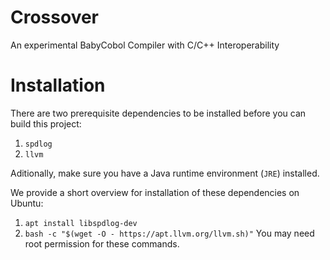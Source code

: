 # Crossover
An experimental BabyCobol Compiler with C/C++ Interoperability


# Installation
There are two prerequisite dependencies to be installed before you can build this project:
1. ```spdlog```
2. ```llvm```

Aditionally, make sure you have a Java runtime environment (```JRE```) installed.

We provide a short overview for installation of these dependencies on Ubuntu:
1. ```apt install libspdlog-dev```
2. ```bash -c "$(wget -O - https://apt.llvm.org/llvm.sh)"```
You may need root permission for these commands.